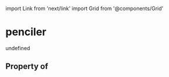 import Link from 'next/link'
import Grid from '@components/Grid'

# penciler

undefined

## Property of



